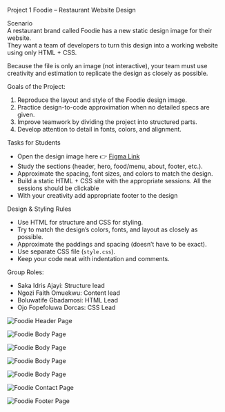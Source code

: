 Project 1
Foodie – Restaurant Website Design

Scenario  
A restaurant brand called Foodie has a new static design image for their website.  
They want a team of developers to turn this design into a working website using only HTML + CSS.  

Because the file is only an image (not interactive), your team must use creativity and estimation to replicate the design as closely as possible.  

Goals of the Project:
1. Reproduce the layout and style of the Foodie design image.  
2. Practice design-to-code approximation when no detailed specs are given.  
3. Improve teamwork by dividing the project into structured parts.  
4. Develop attention to detail in fonts, colors, and alignment.  

Tasks for Students  
- Open the design image here 👉 [Figma Link](https://www.figma.com/design/gy3gjJwI0IZwQB6SZqrWTN/Foodie?node-id=0-1&t=7HgXSe0GPHWqrbDV-1)  
- Study the sections (header, hero, food/menu, about, footer, etc.).  
- Approximate the spacing, font sizes, and colors to match the design.  
- Build a static HTML + CSS site with the appropriate sessions. All the sessions should be clickable
- With your creativity add appropriate footer to the design

 Design & Styling Rules  
- Use HTML for structure and CSS for styling.  
- Try to match the design’s colors, fonts, and layout as closely as possible.  
- Approximate the paddings and spacing (doesn’t have to be exact).  
- Use separate CSS file (`style.css`).  
- Keep your code neat with indentation and comments.  


Group Roles:
- Saka Idris Ajayi: Structure lead
- Ngozi Faith Omuekwu: Content lead
- Boluwatife Gbadamosi: HTML Lead
- Ojo Fopefoluwa Dorcas: CSS Lead



<!-- Header -->
![Foodie Header Page](https://github.com/user-attachments/assets/7bec217f-cbdf-4415-8514-51902e24f3ad)



<!-- Main Body -->
![Foodie Body Page](https://github.com/user-attachments/assets/bc5b0680-fff3-4683-939b-625f135f9dfa)



<!-- Middle Body -->
![Foodie Body Page](https://github.com/user-attachments/assets/7c5f19e8-126d-4efe-8cb7-1b2b6c868b9a)

![Foodie Body Page](https://github.com/user-attachments/assets/ddfb1796-ad34-4644-ad73-250e851989b2)

![Foodie Body Page](https://github.com/user-attachments/assets/1bfd726c-c940-4fdb-bdd3-f5d4286aec4f)







<!-- Contact  -->
![Foodie Contact Page](https://github.com/user-attachments/assets/43487940-cba3-49ec-8783-be80928fcf17)


<!-- Footer -->
![Foodie Footer Page](https://github.com/user-attachments/assets/ae4d8109-ed80-4b94-ba5f-ef324555a43f)



